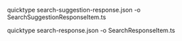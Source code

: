 

quicktype search-suggestion-response.json -o SearchSuggestionResponseItem.ts

quicktype search-response.json -o SearchResponseItem.ts

